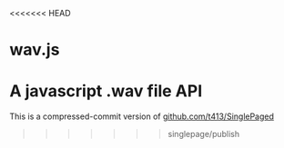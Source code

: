 <<<<<<< HEAD
# wav.js
A javascript .wav file API
=======

This is a compressed-commit version of
[github.com/t413/SinglePaged](https://github.com/t413/SinglePaged)
>>>>>>> singlepage/publish
